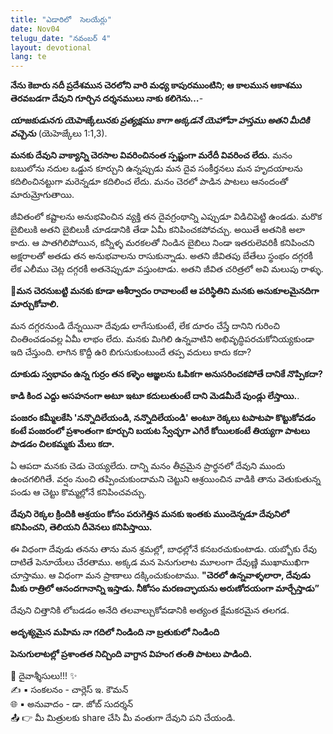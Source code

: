 ```yaml
---
title: "ఎడారిలో  సెలయేర్లు"
date: Nov04
telugu_date: "నవంబర్ 4"
layout: devotional
lang: te
---
```


**నేను కెబారు నదీ ప్రదేశమున చెరలోని వారి మధ్య కాపురముంటిని; ఆ కాలమున ఆకాశము తెరవబడగా దేవుని గూర్చిన దర్శనములు నాకు కలిగెను…**-

***యాజకుడునగు యెహెజ్కేలునకు ప్రత్యక్షము కాగా అక్కడనే యెహోవా హస్తము అతని మీదికి వచ్చెను*** (యెహెజ్కేలు 1:1,3).

**మనకు దేవుని వాక్యాన్ని చెరసాల వివరించినంత స్పష్టంగా మరేదీ వివరించ లేదు.** మనం బబులోను నదుల ఒడ్డున కూర్చుని ఉన్నప్పుడు మన దైవ సంకీర్తనలు మన హృదయాలను కదిలించినట్టుగా మరెన్నడూ కదిలించ లేదు. మనం చెరలో పాడిన పాటలు ఆనందంతో మారుమ్రోగుతాయి. 

జీవితంలో కష్టాలను అనుభవించిన వ్యక్తి తన దైవగ్రంథాన్ని ఎప్పుడూ విడిచిపెట్టి ఉండడు. మరొక బైబిలుకి అతని బైబిలుకీ చూడడానికి తేడా ఏమీ కనిపించకపోవచ్చు. అయితే అతనికి అలా కాదు. ఆ పాతగిలిపోయిన, కన్నీళ్ళ మరకలతో నిండిన బైబిలు నిండా ఇతరులెవరికీ కనిపించని అక్షరాలతో అతడు తన అనుభవాలను రాసుకున్నాడు. అతని జీవితపు బేతేలు స్థంభం దగ్గరకీ లేక ఎలీము చెట్ల దగ్గరకీ అతనెప్పుడూ వస్తుంటాడు. అతని జీవిత చరిత్రలో అవి మలుపు రాళ్ళు.

**📖మన చెరనుబట్టి మనకు కూడా ఆశీర్వాదం రావాలంటే ఆ పరిస్థితిని మనకు అనుకూలమైనదిగా మార్చుకోవాలి.**

 మన దగ్గరనుండి దేన్నయినా దేవుడు లాగేసుకుంటే, లేక దూరం చేస్తే దానిని గురించి చింతించడంవల్ల ఏమీ లాభం లేదు. మనకు మిగిలి ఉన్నవాటిని అభివృద్ధిపరచుకోనియ్యకుండా ఇది చేస్తుంది. లాగిన కొద్దీ ఉరి బిగుసుకుంటుందే తప్ప వదులు కాదు కదా?

**దూకుడు స్వభావం ఉన్న గుర్రం తన కళ్ళెం ఆజ్ఞలను ఓపికగా అనుసరించకపోతే దానికే నొప్పికదా?**

 **కాడి కింద ఎద్దు అసహనంగా అటూ ఇటూ కదులుతుంటే దాని మెడమీదే పుండ్లు లేస్తాయి.**.

 **పంజరం కమ్మీలకేసి 'నన్నొదిలేయండి, నన్నొదిలేయండి' అంటూ రెక్కలు టపాటపా కొట్టుకోవడం కంటే పంజరంలో ప్రశాంతంగా కూర్చుని బయట స్వేచ్ఛగా ఎగిరే కోయిలకంటే తియ్యగా పాటలు పాడడం చిలకమ్మకు మేలు కదా.**

ఏ ఆపదా మనకు చెడు చెయ్యలేదు. దాన్ని మనం తీవ్రమైన ప్రార్థనలో దేవుని ముందు ఉంచగలిగితే. వర్షం నుంచి తప్పించుకుందామని చెట్టుని ఆశ్రయించిన వాడికి తాను వెతుకుతున్న పండు ఆ చెట్టు కొమ్మల్లోనే కనిపించవచ్చు. 

**దేవుని రెక్కల క్రిందికి ఆశ్రయం కోసం పరుగెత్తిన మనకు ఇంతకు ముందెన్నడూ దేవునిలో కనిపించని, తెలియని దీవెనలు కనిపిస్తాయి.**

ఈ విధంగా దేవుడు తనను తాను మన శ్రమల్లో, బాధల్లోనే కనబరచుకుంటాడు. యబ్బోకు రేవు దాటితే పెనూయేలు చేరతాము. అక్కడ మన పెనుగులాట మూలంగా దేవుణ్ణి ముఖాముఖిగా చూస్తాము. ఆ విధంగా మన ప్రాణాలు దక్కించుకుంటాము. 
**"చెరలో ఉన్నవాళ్ళలారా, దేవుడు మీకు రాత్రిలో ఆనందగానాన్ని ఇస్తాడు. నీకోసం మరణచ్ఛాయను అరుణోదయంగా మార్చేస్తాడు”**

దేవుని చిత్తానికి లోబడడం అనేది తలవాల్చుకోవడానికి అత్యంత క్షేమకరమైన తలగడ.

**అదృశ్యమైన మహిమ నా గదిలో నిండింది నా బ్రతుకులో నిండింది**

**పెనుగులాటల్లో ప్రశాంతత నిచ్చింది వాగ్దాన విహంగ తంతి పాటలు పాడింది.**

<div class="blessing">🙏 <span class="bless-text">దైవాశ్శీసులు!!!</span> ✨</div>

<div class="credit">✍️ <span class="credit-text">▪ సంకలనం - చార్లెస్ ఇ. కౌమన్</span></div>
<div class="credit">🌐 <span class="credit-text">▪ అనువాదం - డా. జోబ్ సుదర్శన్</span></div>


<div class="share">📤 👉 <span class="share-text">మీ మిత్రులకు share చేసి మీ వంతుగా దేవుని పని చేయండి.</span></div>
